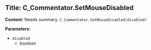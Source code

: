## Title: C_Commentator.SetMouseDisabled

**Content:**
Needs summary.
`C_Commentator.SetMouseDisabled(disabled)`

**Parameters:**
- `disabled`
  - *boolean*